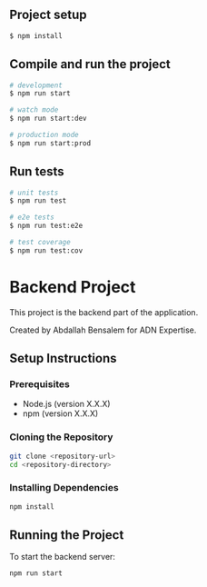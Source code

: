 
## Project setup

```bash
$ npm install
```

## Compile and run the project

```bash
# development
$ npm run start

# watch mode
$ npm run start:dev

# production mode
$ npm run start:prod
```

## Run tests

```bash
# unit tests
$ npm run test

# e2e tests
$ npm run test:e2e

# test coverage
$ npm run test:cov
```


# Backend Project

This project is the backend part of the application.

Created by Abdallah Bensalem for ADN Expertise.

## Setup Instructions

### Prerequisites
- Node.js (version X.X.X)
- npm (version X.X.X)

### Cloning the Repository
```bash
git clone <repository-url>
cd <repository-directory>
```

### Installing Dependencies
```bash
npm install
```

## Running the Project

To start the backend server:
```bash
npm run start
```
